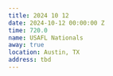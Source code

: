 ```yaml
---
title: 2024 10 12
date: 2024-10-12 00:00:00 Z
time: 720.0
name: USAFL Nationals
away: true
location: Austin, TX
address: tbd
---
```


